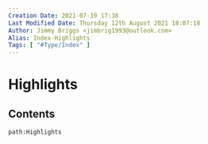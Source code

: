 ```yaml
---
Creation Date: 2021-07-19 17:38
Last Modified Date: Thursday 12th August 2021 18:07:18
Author: Jimmy Briggs <jimbrig1993@outlook.com>
Alias: Index-Highlights
Tags: [ "#Type/Index" ]
---
```


# Highlights

## Contents

```query
path:Highlights
```
